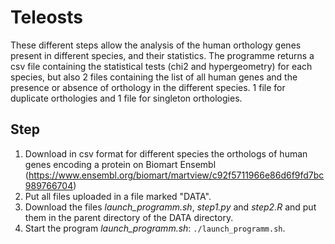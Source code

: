 # Teleosts
These different steps allow the analysis of the human orthology genes present in different species, and their statistics. 
The programme returns a csv file containing the statistical tests (chi2 and hypergeometry) for each species, but also 2 files containing the list of all human genes and the presence or absence of orthology in the different species. 1 file for duplicate orthologies and 1 file for singleton orthologies. 


## Step
1. Download in csv format for different species the orthologs of human genes encoding a protein on Biomart Ensembl (https://www.ensembl.org/biomart/martview/c92f5711966e86d6f9fd7bc989766704) 
2. Put all files uploaded in a file marked "DATA".
3. Download the files _launch_programm.sh_, _step1.py_ and _step2.R_ and put them in the parent directory of the DATA directory.
4. Start the program _launch_programm.sh_: `./launch_programm.sh`.
